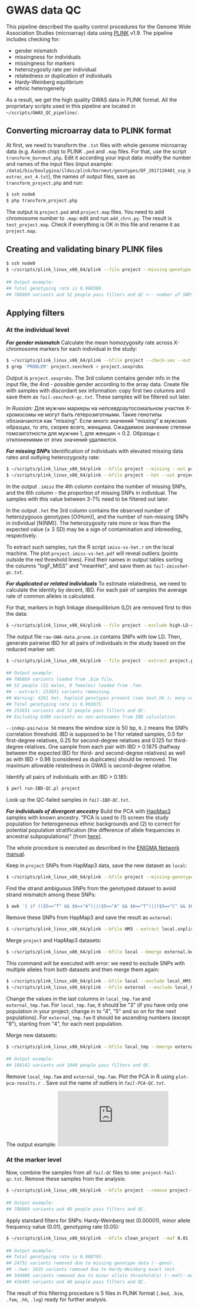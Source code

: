 # GWAS data QC
This pipeline described the quality control procedures for the Genome Wide Association Studies (microarray) data using [PLINK](https://www.cog-genomics.org/plink2) v1.9. The pipeline includes checking for:
- gender mismatch
- missingness for individuals
- missingness for markers
- heterozygosity rate per individual
- relatedness or duplication of individuals
- Hardy-Weinberg equilibrium
- ethnic heterogeneity

As a result, we get the high quality GWAS data in PLINK format.
All the proprietary scripts used in this pipeline are located in `~/scripts/GWAS_QC_pipeline/`.

## Converting microarray data to PLINK format
At first, we need to transform the `.txt` files with whole genome microarray data (e.g. Axiom chip) to PLINK `.ped` and `.map` files. For that, use the script `transform_bornmut.php`. Edit it according your input data: modify the number and names of the input files (input example: `/data1/bio/boulygina/ildus/plink/bornmut/genotypes/DF_2017120401_ssp_bestrec_ext_4.txt`), the names of output files, save as `transform_project.php` and run:
```php
$ ssh node6
$ php transform_project.php
```
The output is `project.ped` and `project.map` files. You need to add chromosome number to `.map`: edit and run `add_chrn.py`. The result is `test_project.map`. Check if everything is OK in this file and rename it as `project.map`.

## Creating and validating binary PLINK files
```bash
$ ssh node0
$ ~/scripts/plink_linux_x86_64/plink --file project --missing-genotype 0 --make-bed --out project

## Output example: 
## Total genotyping rate is 0.988388.
## 786869 variants and 52 people pass filters and QC <-- number of SNPs and individuals in the project.
```
## Applying filters
### At the individual level
***For gender mismatch***
Calculate the mean homozygosity rate across X-chromosome markers for each individual in the study:
```bash
$ ~/scripts/plink_linux_x86_64/plink --bfile project --check-sex --out project
$ grep 'PROBLEM' project.sexcheck > project.sexprobs
```
Output is `project.sexprobs`. The 3rd column contains gender info in the input file, the 4nd - possible gender according to the array data. Create file with samples with discordant sex information: copy first two columns and save them as *`fail-sexcheck-qc.txt`*. These samples will be filtered out later.

*In Russian:* Для мужчин маркеры на непсевдоаутосомальном участке Х-хромосомы не могут быть гетерозиготными. Такие генотипы обозначаются как "missing". Если много значений "missing" в мужских образцах, то это, скорее всего, женщина. Ожидаемое значение степени гомозиготности для мужчин 1, для женщин < 0.2. Образцы с отклонениями от этих значений удаляются.

***For missing SNPs***
Identification of individuals with elevated missing data rates and outlying heterozygosity rate:
```bash
$ ~/scripts/plink_linux_x86_64/plink --bfile project --missing --out project
$ ~/scripts/plink_linux_x86_64/plink --bfile project --het --out project
```
In the output `.imiss` the 4th column contains the number of missing SNPs, and the 6th column - the proportion of missing SNPs in individual. The samples with this value between 3-7% need to be filtered out later.

In the output `.het` the 3rd column contains the observed number of heterozygouos genotypes [O(Hom)], and the number of non-missing SNPs in individual [N(NM)]. The heterozygosity rate more or less than the expected value (± 3 SD) may be a sign of contamination and inbreeding, respectively.

To extract such samples, run the R script `imiss-vs-het.r` on the local machine. The plot `project.imiss-vs-het.pdf` will reveal outliers (points outside the red threshold lines). Find their names in output tables sorting the columns "logF_MISS" and "meanHet", and save them as *`fail-imisshet-qc.txt`*.

***For duplicated or related individuals***
To estimate relatedness, we need to calculate the identity by decent, IBD. For each pair of samples the average rate of common alleles is calculated.

For that, markers in high linkage disequilibrium (LD) are removed first to thin the data:
```bash
$ ~/scripts/plink_linux_x86_64/plink --file project --exclude high-LD-regions.txt --range --indep-pairwise 50 5 0.2 --out project
```
The output file `raw-GWA-data.prune.in` contains SNPs with low LD. Then, generate pairwise IBD for all pairs of individuals in the study based on the reduced marker set:
```bash
$ ~/scripts/plink_linux_x86_64/plink --file project --extract project.prune.in --genome --out project

## Output example: 
## 786869 variants loaded from .bim file.
## 52 people (52 males, 0 females) loaded from .fam.
## --extract: 253831 variants remaining.
## Warning: 4281 het. haploid genotypes present (see test.hh ); many commands treat these as missing.
## Total genotyping rate is 0.992875.
## 253831 variants and 52 people pass filters and QC.
## Excluding 6380 variants on non-autosomes from IBD calculation.
```
`--indep-pairwise 50` means the window size is 50 bp, `0.2` means the SNPs correlation threshold.  IBD is supposed to be 1 for related samples, 0.5 for first-degree relatives, 0.25 for second-degree relatives and 0.125 for third-degree relatives. One sample from each pair with IBD > 0.1875 (halfway between the expected IBD for third- and second-degree relatives) as well as with IBD > 0.98 (considered as duplicates) should be removed. The maximum allowable relatedness in GWAS is second-degree relative.

Identify all pairs of individuals with an IBD > 0.185:
```perl
$ perl run-IBD-QC.pl project
```
Look up the QC-failed samples in *`fail-IBD-QC.txt`*.

***For individuals of divergent ancestry***
Build the PCA with [HapMap3](https://www.sanger.ac.uk/resources/downloads/human/hapmap3.html) samples with known ancestry. "PCA is used to (1) screen the study population for heterogeneous ethnic backgrounds and (2) to correct for potential population stratification (the difference of allele frequencies in ancestral subpopulations)" [from [here](https://www.ncbi.nlm.nih.gov/pmc/articles/PMC5007749/)].

The whole procedure is executed as described in the [ENIGMA Network](http://enigma.ini.usc.edu/) [manual](http://enigma.ini.usc.edu/wp-content/uploads/2010/08/ImputationProtocolsv1.0.pdf).

Keep in `project` SNPs from HapMap3 data, save the new dataset as `local`:
```bash
$ ~/scripts/plink_linux_x86_64/plink --bfile project --missing-genotype 0 --extract HM3.snplist.txt --make-bed --out local
```
Find the strand ambiguous SNPs from the genotyped dataset to avoid strand mismatch among these SNPs:
```bash
$ awk '{ if (($5=="T" && $6=="A")||($5=="A" && $6=="T")||($5=="C" && $6=="G")||($5=="G" && $6=="C")) print $2, "ambig" ; else print $2 ;}' project.bim | grep -v ambig > local.snplist.txt
```
Remove these SNPs from HapMap3 and save the result as `external`:
```bash
$ ~/scripts/plink_linux_x86_64/plink --bfile HM3 --extract local.snplist.txt --make-bed --out external
```
Merge `project` and HapMap3 datasets:
```bash
$ ~/scripts/plink_linux_x86_64/plink --bfile local --bmerge external.bed external.bim external.fam --make-bed --out local_HM3
```
This command will be executed with error: we need to exclude SNPs with multiple alleles from both datasets and then merge them again:
```bash
$ ~/scripts/plink_linux_x86_64/plink --bfile local --exclude local_HM3-merge.missnp --make-bed --out local_tmp
$ ~/scripts/plink_linux_x86_64/plink --bfile external --exclude local_HM3-merge.missnp --make-bed --out external_tmp
```
Change the values in the last columns in `local_tmp.fam` and `external_tmp.fam`. For `local_tmp.fam`, it should be "3" (if you have only one population in your project; change in to "4", "5" and so on for the next populations). For `external_tmp.fam` it should be ascending numbers (except "9"), starting from "4", for each next population.

Merge new datasets:
```bash
$ ~/scripts/plink_linux_x86_64/plink --bfile local_tmp --bmerge external_tmp --make-bed --out project_HM3

## Output example: 
## 108142 variants and 1040 people pass filters and QC.
```
Remove `local_tmp.fam` and `external_tmp.fam`.
Plot the PCA in R using `plot-pca-results.r `. Save out the name of outliers in *`fail-PCA-QC.txt`*.

The output example:
![alt text](https://github.com/boulygina/bioinformatics-pipelines/blob/master/GWAS_data_QC/PCA_HapMap3.pdf "PCA_HapMap3")

### At the marker level
Now, combine the samples from all *`fail-QC`* files to one: `project-fail-qc.txt`. Remove these samples from the analysis:
```bash
$ ~/scripts/plink_linux_x86_64/plink --bfile project --remove project-fail-qc.txt --make-bed --out clean_project

## Output example: 
## 786869 variants and 48 people pass filters and QC.
```
Apply standard filters for SNPs: Hardy-Weinberg test (0.00001), minor allele frequency value (0.01), genotyping rate (0.05):
```bash
$ ~/scripts/plink_linux_x86_64/plink --bfile clean_project --maf 0.01 --geno 0.05 --hwe 0.00001 --make-bed --out clean_project_filter

## Output example: 
## Total genotyping rate is 0.988795.
## 24751 variants removed due to missing genotype data (--geno).
## --hwe: 1625 variants removed due to Hardy-Weinberg exact test.
## 344008 variants removed due to minor allele threshold(s) (--maf/--max-maf/--mac/--max-mac).
## 416485 variants and 48 people pass filters and QC.
```
The result of this filtering procedure is 5 files in PLINK format (`.bed`, `.bim`, `.fam`, `.hh`, `.log`) ready for further analysis. 


